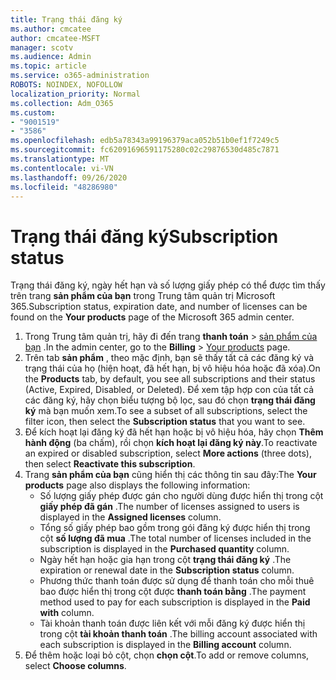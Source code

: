 ```yaml
---
title: Trạng thái đăng ký
ms.author: cmcatee
author: cmcatee-MSFT
manager: scotv
ms.audience: Admin
ms.topic: article
ms.service: o365-administration
ROBOTS: NOINDEX, NOFOLLOW
localization_priority: Normal
ms.collection: Adm_O365
ms.custom:
- "9001519"
- "3586"
ms.openlocfilehash: edb5a78343a99196379aca052b51b0ef1f7249c5
ms.sourcegitcommit: fc62091696591175280c02c29876530d485c7871
ms.translationtype: MT
ms.contentlocale: vi-VN
ms.lasthandoff: 09/26/2020
ms.locfileid: "48286980"
---
```

# <a name="subscription-status"></a><span data-ttu-id="03f0b-102">Trạng thái đăng ký</span><span class="sxs-lookup"><span data-stu-id="03f0b-102">Subscription status</span></span>

<span data-ttu-id="03f0b-103">Trạng thái đăng ký, ngày hết hạn và số lượng giấy phép có thể được tìm thấy trên trang **sản phẩm của bạn** trong Trung tâm quản trị Microsoft 365.</span><span class="sxs-lookup"><span data-stu-id="03f0b-103">Subscription status, expiration date, and number of licenses can be found on the **Your products** page of the Microsoft 365 admin center.</span></span>

1. <span data-ttu-id="03f0b-104">Trong Trung tâm quản trị, hãy đi đến trang **thanh toán**  >  [sản phẩm của bạn](https://go.microsoft.com/fwlink/p/?linkid=842054) .</span><span class="sxs-lookup"><span data-stu-id="03f0b-104">In the admin center, go to the **Billing** > [Your products](https://go.microsoft.com/fwlink/p/?linkid=842054) page.</span></span>
2. <span data-ttu-id="03f0b-105">Trên tab **sản phẩm** , theo mặc định, bạn sẽ thấy tất cả các đăng ký và trạng thái của họ (hiện hoạt, đã hết hạn, bị vô hiệu hóa hoặc đã xóa).</span><span class="sxs-lookup"><span data-stu-id="03f0b-105">On the **Products** tab, by default, you see all subscriptions and their status (Active, Expired, Disabled, or Deleted).</span></span> <span data-ttu-id="03f0b-106">Để xem tập hợp con của tất cả các đăng ký, hãy chọn biểu tượng bộ lọc, sau đó chọn **trạng thái đăng ký** mà bạn muốn xem.</span><span class="sxs-lookup"><span data-stu-id="03f0b-106">To see a subset of all subscriptions, select the filter icon, then select the **Subscription status** that you want to see.</span></span>
3. <span data-ttu-id="03f0b-107">Để kích hoạt lại đăng ký đã hết hạn hoặc bị vô hiệu hóa, hãy chọn **Thêm hành động** (ba chấm), rồi chọn **kích hoạt lại đăng ký này**.</span><span class="sxs-lookup"><span data-stu-id="03f0b-107">To reactivate an expired or disabled subscription, select **More actions** (three dots), then select **Reactivate this subscription**.</span></span>
4. <span data-ttu-id="03f0b-108">Trang **sản phẩm của bạn** cũng hiển thị các thông tin sau đây:</span><span class="sxs-lookup"><span data-stu-id="03f0b-108">The **Your products** page also displays the following information:</span></span>
    - <span data-ttu-id="03f0b-109">Số lượng giấy phép được gán cho người dùng được hiển thị trong cột **giấy phép đã gán** .</span><span class="sxs-lookup"><span data-stu-id="03f0b-109">The number of licenses assigned to users is displayed in the **Assigned licenses** column.</span></span>
    - <span data-ttu-id="03f0b-110">Tổng số giấy phép bao gồm trong gói đăng ký được hiển thị trong cột **số lượng đã mua** .</span><span class="sxs-lookup"><span data-stu-id="03f0b-110">The total number of licenses included in the subscription is displayed in the **Purchased quantity** column.</span></span>
    - <span data-ttu-id="03f0b-111">Ngày hết hạn hoặc gia hạn trong cột **trạng thái đăng ký** .</span><span class="sxs-lookup"><span data-stu-id="03f0b-111">The expiration or renewal date in the **Subscription status** column.</span></span>
    - <span data-ttu-id="03f0b-112">Phương thức thanh toán được sử dụng để thanh toán cho mỗi thuê bao được hiển thị trong cột được **thanh toán bằng** .</span><span class="sxs-lookup"><span data-stu-id="03f0b-112">The payment method used to pay for each subscription is displayed in the **Paid with** column.</span></span>
    - <span data-ttu-id="03f0b-113">Tài khoản thanh toán được liên kết với mỗi đăng ký được hiển thị trong cột **tài khoản thanh toán** .</span><span class="sxs-lookup"><span data-stu-id="03f0b-113">The billing account associated with each subscription is displayed in the **Billing account** column.</span></span>
5. <span data-ttu-id="03f0b-114">Để thêm hoặc loại bỏ cột, chọn **chọn cột**.</span><span class="sxs-lookup"><span data-stu-id="03f0b-114">To add or remove columns, select **Choose columns**.</span></span>